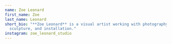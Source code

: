 ```yaml
---
name: Zoe Leonard
first_name: Zoe
last_name: Leonard
short_bio: "**Zoe Leonard** is a visual artist working with photography,
  sculpture, and installation."
instagram: zoe_leonard_studio
---
```

